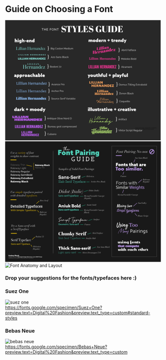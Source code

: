 # Guide on Choosing a Font
![Font Guide](https://github.com/gyuden/mms142-groupd-2021/blob/main/Font-Styles-Guide.jpg?raw=true)\
![Font Pairing](https://github.com/gyuden/mms142-groupd-2021/blob/main/FontPairing-CheatSheet.jpg?raw=true)\
![Font Anatomy and Layout](https://github.com/gyuden/mms142-groupd-2021/blob/main/TheAnatomyofTypography-Poster-01.jpg?raw=true)

### Drop your suggestions for the fonts/typefaces here :)

### Suez One
![suez one](https://user-images.githubusercontent.com/69533811/144826709-3ac46c66-6644-496b-804b-04b98bc79c15.PNG)\
https://fonts.google.com/specimen/Suez+One?preview.text=Digital%20Fashion&preview.text_type=custom#standard-styles

### Bebas Neue
![bebas neue](https://d144mzi0q5mijx.cloudfront.net/img/B/E/Bebas-Neue-Regular.png)\
https://fonts.google.com/specimen/Bebas+Neue?preview.text=Digital%20Fashion&preview.text_type=custom



